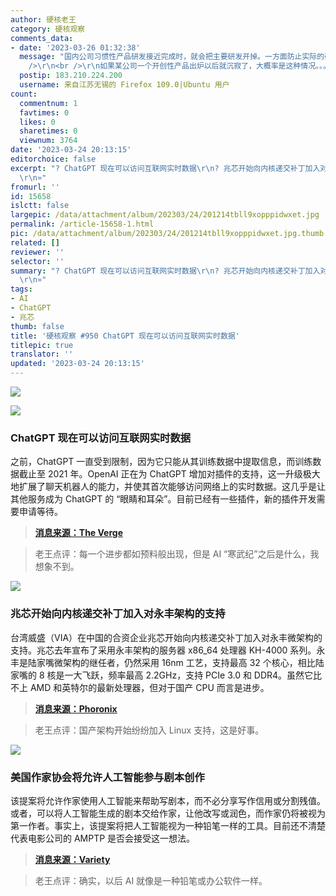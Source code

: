 ```yaml
---
author: 硬核老王
category: 硬核观察
comments_data:
- date: '2023-03-26 01:32:38'
  message: "国内公司习惯性产品研发接近完成时，就会把主要研发开掉。一方面防止实际的研发人员功高盖主导致行政人员失去权利。另一方面节约成本。毕竟单纯维护没多少技术含量，关系户就能顶上。<br
    />\r\n<br />\r\n如果某公司一个开创性产品出炉以后就沉寂了，大概率是这种情况。。。"
  postip: 183.210.224.200
  username: 来自江苏无锡的 Firefox 109.0|Ubuntu 用户
count:
  commentnum: 1
  favtimes: 0
  likes: 0
  sharetimes: 0
  viewnum: 3764
date: '2023-03-24 20:13:15'
editorchoice: false
excerpt: "? ChatGPT 现在可以访问互联网实时数据\r\n? 兆芯开始向内核递交补丁加入对永丰架构的支持\r\n? 美国作家协会将允许人工智能参与剧本创作\r\n»
  \r\n»"
fromurl: ''
id: 15658
islctt: false
largepic: /data/attachment/album/202303/24/201214tbll9xopppidwxet.jpg
permalink: /article-15658-1.html
pic: /data/attachment/album/202303/24/201214tbll9xopppidwxet.jpg.thumb.jpg
related: []
reviewer: ''
selector: ''
summary: "? ChatGPT 现在可以访问互联网实时数据\r\n? 兆芯开始向内核递交补丁加入对永丰架构的支持\r\n? 美国作家协会将允许人工智能参与剧本创作\r\n»
  \r\n»"
tags:
- AI
- ChatGPT
- 兆芯
thumb: false
title: '硬核观察 #950 ChatGPT 现在可以访问互联网实时数据'
titlepic: true
translator: ''
updated: '2023-03-24 20:13:15'
---
```


![](/data/attachment/album/202303/24/201214tbll9xopppidwxet.jpg)


![](/data/attachment/album/202303/24/201223kedliyx44sszdzsi.jpg)


### ChatGPT 现在可以访问互联网实时数据


之前，ChatGPT 一直受到限制，因为它只能从其训练数据中提取信息，而训练数据截止至 2021 年。OpenAI 正在为 ChatGPT 增加对插件的支持，这一升级极大地扩展了聊天机器人的能力，并使其首次能够访问网络上的实时数据。这几乎是让其他服务成为 ChatGPT 的 “眼睛和耳朵”。目前已经有一些插件，新的插件开发需要申请等待。



> 
> **[消息来源：The Verge](https://www.theverge.com/2023/3/23/23653591/openai-chatgpt-plugins-launch-web-browsing-third-party)**
> 
> 
> 



> 
> 老王点评：每一个进步都如预料般出现，但是 AI “寒武纪”之后是什么，我想象不到。
> 
> 
> 


![](/data/attachment/album/202303/24/201234bmtlnnssqus8ewth.jpg)


### 兆芯开始向内核递交补丁加入对永丰架构的支持


台湾威盛（VIA）在中国的合资企业兆芯开始向内核递交补丁加入对永丰微架构的支持。兆芯去年宣布了采用永丰架构的服务器 x86\_64 处理器 KH-4000 系列。永丰是陆家嘴微架构的继任者，仍然采用 16nm 工艺，支持最高 32 个核心，相比陆家嘴的 8 核是一大飞跃，频率最高 2.2GHz，支持 PCIe 3.0 和 DDR4。虽然它比不上 AMD 和英特尔的最新处理器，但对于国产 CPU 而言是进步。



> 
> **[消息来源：Phoronix](https://www.phoronix.com/news/Zhaoxin-Yongfeng-Linux-Start)**
> 
> 
> 



> 
> 老王点评：国产架构开始纷纷加入 Linux 支持，这是好事。
> 
> 
> 


![](/data/attachment/album/202303/24/201248w6umkv6omv6x6u4l.jpg)


### 美国作家协会将允许人工智能参与剧本创作


该提案将允许作家使用人工智能来帮助写剧本，而不必分享写作信用或分割残值。或者，可以将人工智能生成的剧本交给作家，让他改写或润色，而作家仍将被视为第一作者。事实上，该提案将把人工智能视为一种铅笔一样的工具。目前还不清楚代表电影公司的 AMPTP 是否会接受这一想法。



> 
> **[消息来源：Variety](https://variety.com/2023/biz/news/writers-guild-artificial-intelligence-proposal-1235560927/)**
> 
> 
> 



> 
> 老王点评：确实，以后 AI 就像是一种铅笔或办公软件一样。
> 
> 
>